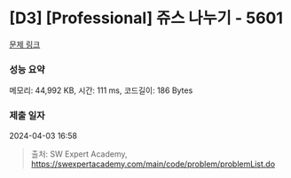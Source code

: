 # [D3] [Professional] 쥬스 나누기 - 5601 

[문제 링크](https://swexpertacademy.com/main/code/problem/problemDetail.do?contestProbId=AWXGAylqcdYDFAUo) 

### 성능 요약

메모리: 44,992 KB, 시간: 111 ms, 코드길이: 186 Bytes

### 제출 일자

2024-04-03 16:58



> 출처: SW Expert Academy, https://swexpertacademy.com/main/code/problem/problemList.do